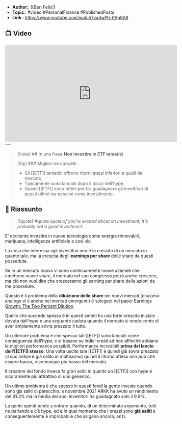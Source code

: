 - **Author**:: [[Ben Felix]]
- **Topic**:: #video #PersonalFinance #PublishedPosts
- **Link**:: https://www.youtube.com/watch?v=dwPh-PAg9A8

## 📺 Video
<div class="iframe-container">
  <iframe width="560" height="315" src="https://www.youtube.com/embed/dwPh-PAg9A8" title="YouTube video player" frameborder="0" allow="accelerometer; autoplay; clipboard-write; encrypted-media; gyroscope; picture-in-picture" allowfullscreen></iframe>
</div>
---

> [!note] ## In una frase
> **Non investire in ETF tematici**.

> [!tip] ### Migliori tre concetti
> - Gli [[ETF]] tematici offrono ritorni attesi inferiori a quelli del mercato;
> - Tipicamente sono lanciati dopo il picco dell’hype;
> - Questi [[ETF]] sono ottimi per far guadagnare gli emettitori di questi ultimi ma pessimi come investimento.

## 📒 Riassunto
> [!quote] #quote
> quote::*If you're excited about an investment, it's probably not a good investment*.

E’ eccitante investire in nuove tecnologie come energie rinnovabili, marijuana, intelligenza artificiale e così via.

La cosa che interessa agli investitori non è la crescita di un mercato in quanto tale, ma la crescita degli **earnings per share** delle share da questi possedute.

Se in un mercato nuovo vi sono continuamente nuove aziende che emettono nuove share, il mercato nel suo complesso potrà anche crescere, ma ciò non vuol dire che cresceranno gli earning per share delle azioni da me possedute.

Questo è il problema della **diluizione delle share** nei nuovi mercati (discorso analogo vi è anche nei mercati emergenti) è spiegato nel paper [Earnings Growth: The Two Percent Dilution](https://www.researchaffiliates.com/documents/FAJ-2003-Two-Percent-Dilution.pdf).

Quello che succede spesso è in questi ambiti ho una forte crescita iniziale dovuta dall’hype e una seguente caduta quando il mercato si rende conto di aver ampiamente sovra prezzato il tutto.

Un ulteriore problema è che spesso tali [[ETF]] sono lanciati come conseguenza dell’hype, e si basano su indici creati ad hoc affinché abbiano le migliori performance possibili. Performance incredibili **prima del lancio dell’[[ETF]] stesso**. Una volta uscito tale [[ETF]] è quindi già sovra prezzato (il suo indice è già salito di moltissimo) quindi il ritorno atteso non può che essere basso, o comunque più basso del mercato.

Il creatore del fondo invece fa gran soldi in quanto un [[ETF]] con hype è sicuramente più attrattivo di uno generico.

Un ultimo problema è che spesso in questi fondi la gente investe quando sono già saliti di parecchio: a novembre 2021 ARKK ha avuto un rendimento del 41.3% ma la media dei suoi investitori ha guadagnato solo il 9.9%.

La gente quindi tende a entrare quando, di un determinato argomento, tutti ne parlando e c’è hype, ed è in quel momento che i prezzi sono **già saliti** e conseguentemente è improbabile che salgano ancora, anzi.
